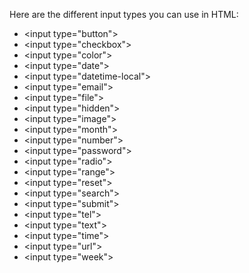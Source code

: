 Here are the different input types you can use in HTML:
<ul>
  <li>&lt;input type="button"&gt;</li>
  <li>&lt;input type="checkbox"&gt;</li>
  <li>&lt;input type="color"&gt;</li>
  <li>&lt;input type="date"&gt;</li>
  <li>&lt;input type="datetime-local"&gt;</li>
  <li>&lt;input type="email"&gt;</li>
  <li>&lt;input type="file"&gt;</li>
  <li>&lt;input type="hidden"&gt;</li>
  <li>&lt;input type="image"&gt;</li>
  <li>&lt;input type="month"&gt;</li>
  <li>&lt;input type="number"&gt;</li>
  <li>&lt;input type="password"&gt;</li>
  <li>&lt;input type="radio"&gt;</li>
  <li>&lt;input type="range"&gt;</li>
  <li>&lt;input type="reset"&gt;</li>
  <li>&lt;input type="search"&gt;</li>
  <li>&lt;input type="submit"&gt;</li>
  <li>&lt;input type="tel"&gt;</li>
  <li>&lt;input type="text"&gt;</li>
  <li>&lt;input type="time"&gt;</li>
  <li>&lt;input type="url"&gt;</li>
  <li>&lt;input type="week"&gt;</li>
</ul>
